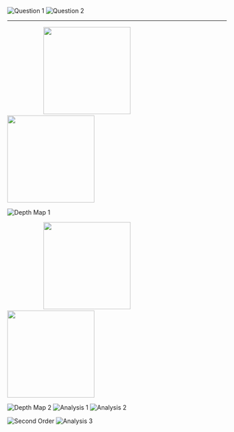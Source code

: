 ![Question 1](https://github.com/ykamoji/depth-disparity/blob/main/img_refs/question_1.png?raw=true)
![Question 2](https://github.com/ykamoji/depth-disparity/blob/main/img_refs/question_2.png?raw=true)

<hr/>

&nbsp;&nbsp;&nbsp;&nbsp;&nbsp;&nbsp;&nbsp;&nbsp;&nbsp;&nbsp;&nbsp;&nbsp;&nbsp;&nbsp;&nbsp;&nbsp;&nbsp;&nbsp;&nbsp;&nbsp;
<img src="https://github.com/ykamoji/depth-disparity/blob/main/img_refs/cones_1.png?raw=true" width="200"/>
&nbsp;&nbsp;&nbsp;&nbsp;&nbsp;&nbsp;&nbsp;&nbsp;&nbsp;&nbsp;&nbsp;&nbsp;&nbsp;&nbsp;&nbsp;&nbsp;&nbsp;&nbsp;&nbsp;&nbsp;
&nbsp;&nbsp;&nbsp;&nbsp;&nbsp;&nbsp;&nbsp;&nbsp;&nbsp;&nbsp;&nbsp;&nbsp;&nbsp;&nbsp;&nbsp;&nbsp;&nbsp;&nbsp;&nbsp;&nbsp;
<img src="https://github.com/ykamoji/depth-disparity/blob/main/img_refs/cones_2.png?raw=true" width="200"/>

![Depth Map 1](https://github.com/ykamoji/depth-disparity/blob/main/img_refs/depth_map_1.png?raw=true)

&nbsp;&nbsp;&nbsp;&nbsp;&nbsp;&nbsp;&nbsp;&nbsp;&nbsp;&nbsp;&nbsp;&nbsp;&nbsp;&nbsp;&nbsp;&nbsp;&nbsp;&nbsp;&nbsp;&nbsp;
<img src="https://github.com/ykamoji/depth-disparity/blob/main/img_refs/teddy_1.png?raw=true" width="200"/>
&nbsp;&nbsp;&nbsp;&nbsp;&nbsp;&nbsp;&nbsp;&nbsp;&nbsp;&nbsp;&nbsp;&nbsp;&nbsp;&nbsp;&nbsp;&nbsp;&nbsp;&nbsp;&nbsp;&nbsp;
&nbsp;&nbsp;&nbsp;&nbsp;&nbsp;&nbsp;&nbsp;&nbsp;&nbsp;&nbsp;&nbsp;&nbsp;&nbsp;&nbsp;&nbsp;&nbsp;&nbsp;&nbsp;&nbsp;&nbsp;
<img src="https://github.com/ykamoji/depth-disparity/blob/main/img_refs/teddy_2.png?raw=true" width="200"/>

![Depth Map 2](https://github.com/ykamoji/depth-disparity/blob/main/img_refs/depth_map_2.png?raw=true)
![Analysis 1](https://github.com/ykamoji/depth-disparity/blob/main/img_refs/analysis_1.png?raw=true)
![Analysis 2](https://github.com/ykamoji/depth-disparity/blob/main/img_refs/analysis_2.png?raw=true)


![Second Order](https://github.com/ykamoji/depth-disparity/blob/main/img_refs/second_order.png?raw=true)
![Analysis 3](https://github.com/ykamoji/depth-disparity/blob/main/img_refs/analysis_3.png?raw=true)
